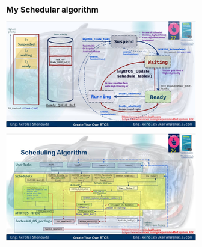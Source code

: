 
## My Schedular algorithm
![gitHub](https://github.com/ismailTareq/embedded_systems_online_diploma_eng_Keroles/blob/main/Mastering%20RTOS/1.Create%20Your%20RTOS%20Scheduler/Ismail'sRTOS/Schedular%20algorithm1.JPG)

![gitHub](https://github.com/ismailTareq/embedded_systems_online_diploma_eng_Keroles/blob/main/Mastering%20RTOS/1.Create%20Your%20RTOS%20Scheduler/Ismail'sRTOS/Schedular%20algorithm.JPG)

